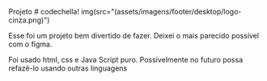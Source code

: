 
Projeto # codechella!
img(src="(assets/imagens/footer/desktop/logo-cinza.png)")

Esse foi um projeto bem divertido de fazer. Deixei o mais parecido possível com o figma.

<p>Foi usado html, css e Java Script puro. Possivelmente no futuro possa refazê-lo usando outras linguagens<p/>

